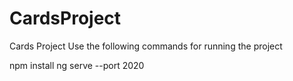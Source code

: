 # CardsProject
Cards Project
Use the following commands for running the project

npm install
ng serve --port 2020
